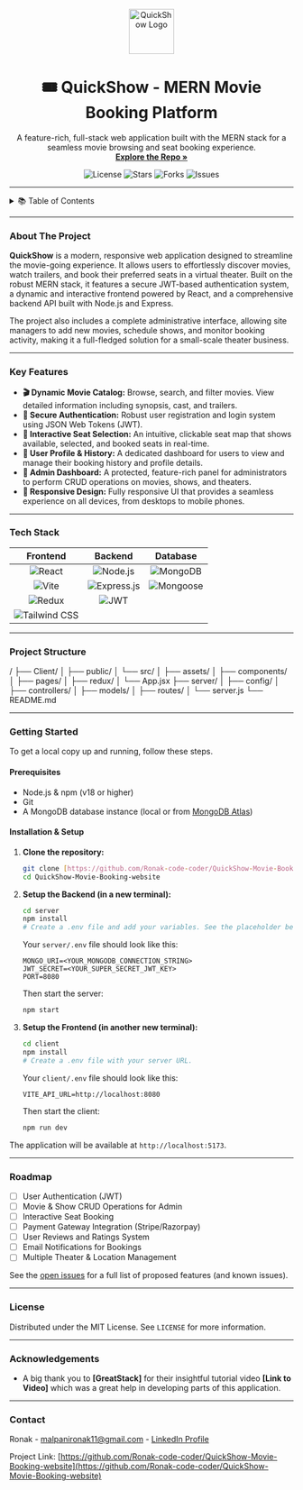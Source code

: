 <div align="center">

  <br />
  <img src="./Client/src/assets/logo.svg" alt="QuickShow Logo" width="80" height="80">
  
  <h1 align="center">🎟️ QuickShow - MERN Movie Booking Platform</h1>
  
  <p align="center">
    A feature-rich, full-stack web application built with the MERN stack for a seamless movie browsing and seat booking experience.
    <br />
    <a href="https://github.com/Ronak-code-coder/QuickShow-Movie-Booking-website"><strong>Explore the Repo »</strong></a>
    <br />
  </p>
</div>

<div align="center">

![License](https://img.shields.io/github/license/Ronak-code-coder/QuickShow-Movie-Booking-website?style=for-the-badge&color=blue)
![Stars](https://img.shields.io/github/stars/Ronak-code-coder/QuickShow-Movie-Booking-website?style=for-the-badge&color=yellow)
![Forks](https://img.shields.io/github/forks/Ronak-code-coder/QuickShow-Movie-Booking-website?style=for-the-badge&color=green)
![Issues](https://img.shields.io/github/issues/Ronak-code-coder/QuickShow-Movie-Booking-website?style=for-the-badge&color=orange)

</div>

---

<details>
  <summary>📚 Table of Contents</summary>
  <ol>
    <li><a href="#about-the-project">About The Project</a></li>
    <li><a href="#key-features">Key Features</a></li>
    <li><a href="#tech-stack">Tech Stack</a></li>
    <li><a href="#project-structure">Project Structure</a></li>
    <li><a href="#getting-started">Getting Started</a></li>
    <li><a href="#roadmap">Roadmap</a></li>
    <li><a href="#license">License</a></li>
    <li><a href="#acknowledgements">Acknowledgements</a></li>
    <li><a href="#contact">Contact</a></li>
  </ol>
</details>

---

### About The Project

**QuickShow** is a modern, responsive web application designed to streamline the movie-going experience. It allows users to effortlessly discover movies, watch trailers, and book their preferred seats in a virtual theater. Built on the robust MERN stack, it features a secure JWT-based authentication system, a dynamic and interactive frontend powered by React, and a comprehensive backend API built with Node.js and Express.

The project also includes a complete administrative interface, allowing site managers to add new movies, schedule shows, and monitor booking activity, making it a full-fledged solution for a small-scale theater business.

---

### Key Features

-   **🎬 Dynamic Movie Catalog:** Browse, search, and filter movies. View detailed information including synopsis, cast, and trailers.
-   **🔐 Secure Authentication:** Robust user registration and login system using JSON Web Tokens (JWT).
-   **💺 Interactive Seat Selection:** An intuitive, clickable seat map that shows available, selected, and booked seats in real-time.
-   **👤 User Profile & History:** A dedicated dashboard for users to view and manage their booking history and profile details.
-   **👑 Admin Dashboard:** A protected, feature-rich panel for administrators to perform CRUD operations on movies, shows, and theaters.
-   **📱 Responsive Design:** Fully responsive UI that provides a seamless experience on all devices, from desktops to mobile phones.

---

### Tech Stack

| **Frontend** | **Backend** | **Database** |
| :---: | :---: | :---: |
| ![React](https://img.shields.io/badge/React-20232A?style=for-the-badge&logo=react&logoColor=61DAFB) | ![Node.js](https://img.shields.io/badge/Node.js-339933?style=for-the-badge&logo=nodedotjs&logoColor=white) | ![MongoDB](https://img.shields.io/badge/MongoDB-4EA94B?style=for-the-badge&logo=mongodb&logoColor=white) |
| ![Vite](https://img.shields.io/badge/Vite-646CFF?style=for-the-badge&logo=vite&logoColor=white) | ![Express.js](https://img.shields.io/badge/Express.js-000000?style=for-the-badge&logo=express&logoColor=white) | ![Mongoose](https://img.shields.io/badge/Mongoose-880000?style=for-the-badge&logo=mongoose&logoColor=white) |
| ![Redux](https://img.shields.io/badge/Redux-593D88?style=for-the-badge&logo=redux&logoColor=white) | ![JWT](https://img.shields.io/badge/JWT-000000?style=for-the-badge&logo=jsonwebtokens&logoColor=white) | |
| ![Tailwind CSS](https://img.shields.io/badge/Tailwind_CSS-38B2AC?style=for-the-badge&logo=tailwind-css&logoColor=white) | | |

---

### Project Structure

/
├── Client/
│   ├── public/
│   └── src/
│       ├── assets/
│       ├── components/
│       ├── pages/
│       ├── redux/
│       └── App.jsx
├── server/
│   ├── config/
│   ├── controllers/
│   ├── models/
│   ├── routes/
│   └── server.js
└── README.md


---

### Getting Started

To get a local copy up and running, follow these steps.

#### **Prerequisites**
-   Node.js & npm (v18 or higher)
-   Git
-   A MongoDB database instance (local or from [MongoDB Atlas](https://www.mongodb.com/cloud/atlas))

#### **Installation & Setup**

1.  **Clone the repository:**
    ```sh
    git clone [https://github.com/Ronak-code-coder/QuickShow-Movie-Booking-website.git](https://github.com/Ronak-code-coder/QuickShow-Movie-Booking-website.git)
    cd QuickShow-Movie-Booking-website
    ```

2.  **Setup the Backend (in a new terminal):**
    ```sh
    cd server
    npm install
    # Create a .env file and add your variables. See the placeholder below.
    ```
    Your `server/.env` file should look like this:
    ```env
    MONGO_URI=<YOUR_MONGODB_CONNECTION_STRING>
    JWT_SECRET=<YOUR_SUPER_SECRET_JWT_KEY>
    PORT=8080
    ```
    Then start the server:
    ```sh
    npm start
    ```

3.  **Setup the Frontend (in another new terminal):**
    ```sh
    cd client
    npm install
    # Create a .env file with your server URL.
    ```
    Your `client/.env` file should look like this:
    ```env
    VITE_API_URL=http://localhost:8080
    ```
    Then start the client:
    ```sh
    npm run dev
    ```
The application will be available at `http://localhost:5173`.

---

### Roadmap

-   [ ] User Authentication (JWT)
-   [ ] Movie & Show CRUD Operations for Admin
-   [ ] Interactive Seat Booking
-   [ ] Payment Gateway Integration (Stripe/Razorpay)
-   [ ] User Reviews and Ratings System
-   [ ] Email Notifications for Bookings
-   [ ] Multiple Theater & Location Management

See the [open issues](https://github.com/Ronak-code-coder/QuickShow-Movie-Booking-website/issues) for a full list of proposed features (and known issues).

---

### License

Distributed under the MIT License. See `LICENSE` for more information.

---

### Acknowledgements

-   A big thank you to **[GreatStack]** for their insightful tutorial video **[Link to Video]** which was a great help in developing parts of this application.

---

### Contact

Ronak - [malpanironak11@gmail.com](mailto:malpanironak11@gmail.com) - [LinkedIn Profile](https://linkedin.com/in/ronakmalpani15)

Project Link: [https://github.com/Ronak-code-coder/QuickShow-Movie-Booking-website](https://github.com/Ronak-code-coder/QuickShow-Movie-Booking-website)
